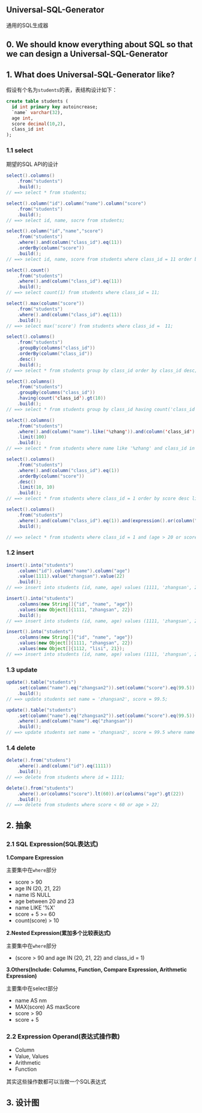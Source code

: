 ## Universal-SQL-Generator
通用的SQL生成器

## 0. We should know everything about SQL so that we can design a Universal-SQL-Generator

## 1. What does Universal-SQL-Generator like?

假设有个名为`students`的表，表结构设计如下：
```sql
create table students (
  id int primary key autoincrease;
  `name` varchar(32),
  age int,
  score decimal(10,2),
  class_id int
);
```

### 1.1 select

期望的SQL API的设计 
```java
select().columns()
    .from("students")
    .build();
// ==> select * from students; 

select().column("id").column("name").column("score")
    .from("students")
    .build();
// ==> select id, name, socre from students;

select().column("id","name","score")
    .from("students")
    .where().and(column("class_id").eq(11))
    .orderBy(column("score"))
    .build();
// ==> select id, name, score from students where class_id = 11 order by score;

select().count()
    .from("students")
    .where().and(column("class_id").eq(11))
    .build();
// ==> select count(1) from students where class_id = 11;

select().max(column("score"))
    .from("students")
    .where().and(column("class_id").eq(11))
    .build();
// ==> select max('score') from students where class_id =  11;

select().columns()
    .from("students")
    .groupBy(columns("class_id"))
    .orderBy(column("class_id"))
    .desc()
    .build();
// ==> select * from students group by class_id order by class_id desc;

select().columns()
    .from("students")
    .groupBy(columns("class_id"))
    .having(count('class_id').gt(10))
    .build();
// ==> select * from students group by class_id having count('class_id') > 10;

select().columns()
    .from("students")
    .where().and(column("name").like('%zhang')).and(column('class_id').in(1,2,3,4)).and(column("score").between(60, 100))
    .limit(100)
    .build();
// ==> select * from students where name like '%zhang' and class_id in (1,2,3,4) and score between 60 and 100 limit 100;

select().columns()
    .from("students")
    .where().and(column("class_id").eq(1))
    .orderBy(column("score"))
    .desc()
    .limit(10, 10)
    .build();
// ==> select * from students where class_id = 1 order by score desc limit 10, 10;

select().columns()
    .from("students")
    .where().and(column("class_id").eq(1)).and(expression().or(column("age").gt(20)).or(column("score").le(90)))
    .build();

// ==> select * from students where class_id = 1 and (age > 20 or score <= 90)
```

### 1.2 insert

```java
insert().into("students")
    .column("id").column("name").column("age")
    .value(1111).value("zhangsan").value(22)
    .build();
// ==> insert into students (id, name, age) values (1111, 'zhangsan', 22);

insert().into("students")
    .columns(new String[]{"id", "name", "age"})
    .values(new Object[]{1111, "zhangsan", 22})
    .build();
// ==> insert into students (id, name, age) values (1111, 'zhangsan', 22);

insert().into("students")
    .columns(new String[]{"id", "name", "age"})
    .values(new Object[]{1111, "zhangsan", 22})
    .values(new Object[]{1112, "lisi", 21});
// ==> insert into students (id, name, age) values (1111, 'zhangsan', 22), (1112, 'lisi', 21);
``` 

### 1.3 update

```java
update().table("students")
    .set(column("name").eq("zhangsan2")).set(column("score").eq(99.5))
    .build();
// ==> update students set name = 'zhangsan2', score = 99.5;

update().table("students")
    .set(column("name").eq("zhangsan2")).set(column("score").eq(99.5))
    .where().and(column("name").eq("zhangsan"))
    .build();
// ==> update students set name = 'zhangsan2', score = 99.5 where name = 'zhangsan';
```

### 1.4 delete

```java
delete().from("studens")
    .where().and(column("id").eq(1111))
    .build();
// ==> delete from students where id = 1111;

delete().from("students")
    .where().or(columns("score").lt(60)).or(columns("age").gt(22))
    .build();
// ==> delete from students where score < 60 or age > 22;
```

## 2. 抽象
### 2.1 SQL Expression(SQL表达式)
**1.Compare Expression**

主要集中在`where`部分
- score > 90
- age IN (20, 21, 22)
- name IS NULL
- age between 20 and 23
- name LIKE '%X'
- score + 5 >= 60
- count(score) > 10

**2.Nested Expression(累加多个比较表达式)**

主要集中在`where`部分
- (score > 90 and age IN (20, 21, 22) and class_id = 1)

**3.Others(Include: Columns, Function, Compare Expression, Arithmetic Expression)**

主要集中在select部分
- name AS nm
- MAX(score) AS maxScore
- score > 90
- score + 5

### 2.2 Expression Operand(表达式操作数)
- Column
- Value, Values
- Arithmetic
- Function

其实这些操作数都可以当做一个SQL表达式


## 3. 设计图